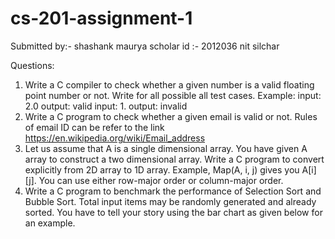 # cs-201-assignment-1

Submitted by:- shashank maurya 
scholar id :- 2012036
nit silchar

Questions:

1. Write a C compiler to check whether a given number is a valid floating point number or not. Write for all possible all test cases. Example:
   input: 2.0 output: valid input: 1. output: invalid
2. Write a C program to check whether a given email is valid or not. Rules of email ID can be refer to the link https://en.wikipedia.org/wiki/Email_address
3. Let us assume that A is a single dimensional array. You have given A array to construct a two dimensional array. Write a C program to convert explicitly from 2D array to 1D        array. Example, Map(A, i, j) gives you A[i][j]. You can use either row-major order or column-major order.
4. Write a C program to benchmark the performance of Selection Sort and Bubble Sort. Total input items may be randomly generated and already sorted. You have to tell your story      using the bar chart as given below for an example.
